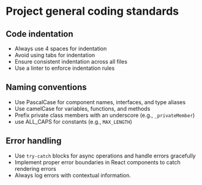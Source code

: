 # Project general coding standards


## Code indentation
- Always use 4 spaces for indentation
- Avoid using tabs for indentation
- Ensure consistent indentation across all files
- Use a linter to enforce indentation rules

## Naming conventions
- Use PascalCase for component names, interfaces, and type aliases
- Use camelCase for variables, functions, and methods
- Prefix private class members with an underscore (e.g., `_privateMember`)
- use ALL_CAPS for constants (e.g., `MAX_LENGTH`)

## Error handling
- Use `try-catch` blocks for async operations and handle errors gracefully
- Implement proper error boundaries in React components to catch rendering errors
- Always log errors with contextual information.